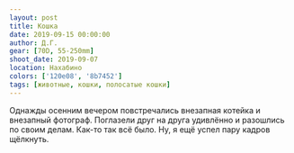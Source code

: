 ```yaml
---
layout: post
title: Кошка
date: 2019-09-15 00:00:00
author: Д.Г.
gear: [70D, 55-250mm]
shoot_date: 2019-09-07
location: Нахабино
colors: ['120e08', '8b7452']
tags: [животные, кошки, полосатые кошки]
---
```

Однажды осенним вечером повстречались внезапная котейка и внезапный фотограф. Поглазели друг на друга удивлённо и разошлись по своим делам. Как-то так всё было. Ну, я ещё успел пару кадров щёлкнуть.
